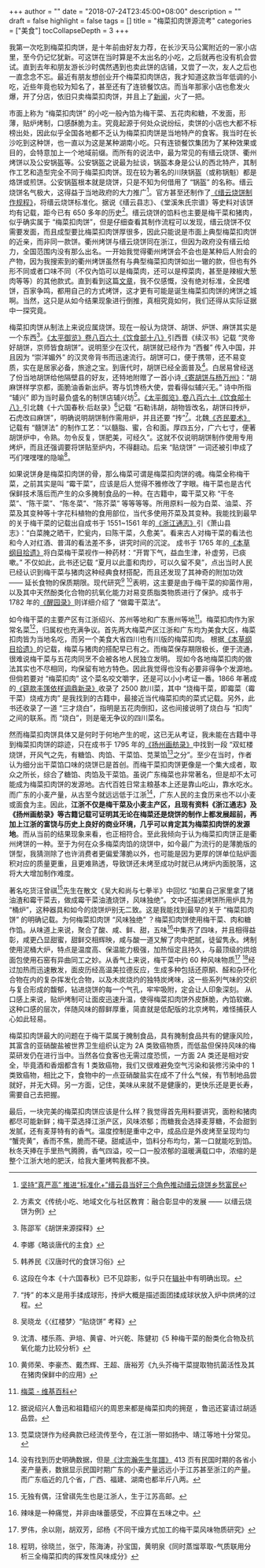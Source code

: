 +++
author = ""
date = "2018-07-24T23:45:00+08:00"
description = ""
draft = false
highlight = false
tags = []
title = "梅菜扣肉饼源流考"
categories = ["美食"]
tocCollapseDepth = 3
+++

我第一次吃到梅菜扣肉饼，是十年前由好友力荐，在长沙天马公寓附近的一家小店里，至今仍记忆犹新。可这饼在当时算是不太出名的小吃，之后就再也没有机会尝试。直到去年和朋友游长沙时偶然遇到也卖此饼的店铺，又尝了一次，友人之后也一直念念不忘。最近有朋友想创业开个梅菜扣肉饼店，我才知道这款当年低调的小吃，近些年竟也较为知名了，甚至还有了连锁餐饮店。而当年那家小店也愈发火爆，开了分店，依旧只卖梅菜扣肉饼，并且上了[新闻](https://www.bbc.com/zhongwen/simp/world/2014/06/140606_xijinping_shaojianhua_meatpie)，火了一把。

市面上称为 “梅菜扣肉饼” 的小吃一般內馅为梅干菜、五花肉和糖，不发面，形薄，贴炉烤制，口感酥脆为主。究竟起源于何处众说纷纭，卖饼的小店也大都不标榜出处，因此似乎全国各地都不乏认为梅菜扣肉饼是当地特产的食客。我当时在长沙吃到这种饼，也一直以为这是某种湖南小吃。只有连锁餐饮集团为了某种效果或目的，会特意加上一个地域前缀。而所有的说法中，最为常见的有缙云烧饼、衢州烤饼以及公安锅盔等。公安锅盔之说最为扯谈，锅盔本身是公认的西北特产，其制作工艺和造型完全不同于梅菜扣肉饼。现在较为著名的川陕锅盔（或称锅魁）都是烙饼或煎饼。公安锅盔根本就是烧饼，只是不知为何借用了 “锅盔” 的名称。缙云烧饼名气极大，这得益于当地政府的大力推广[^jinyun]。官方甚至还制作了[《缙云烧饼制作规程》](http://www.360doc.com/content/17/0326/08/33004942_640206958.shtml)，将缙云烧饼标准化。据说《缙云县志》、《堂溪朱氏宗谱》等史料对该饼均有记载，距今已有 650 多年的历史[^fang-su-wen]。缙云烧饼的馅料也主要是梅干菜和猪肉，似乎确实属于 “梅菜扣肉饼”，但是仔细查看其制作流程可以发现，缙云烧饼不仅需要发面，而且成型要比梅菜扣肉饼厚很多，因此只能说是市面上典型梅菜扣肉饼的近亲，而非同一款饼。衢州烤饼与缙云烧饼同在浙江，但因为政府没有缙云给力，全国范围内没有那么出名。一开始我觉得衢州烤饼会不会也是某种后人附会的产物，因为我搜索到的衢州烤饼虽然有与典型梅菜扣肉饼如出一辙的款，但也有外形不同或者口味不同（不仅內馅可以是梅菜肉，还可以是榨菜肉，甚至是辣椒大葱肉等等）的其他款式。直到看到这篇[文章](https://travel.ifeng.com/a/20160603/41618007_0.shtml)，我不仅感慨，没有绝对标准，全民嗜饼，百家争鸣，都用自己的方式烤饼，这才更有可能是诞生梅菜扣肉饼的烤饼之城啊。当然，这只是从如今结果现象进行倒推，真相究竟如何，我们还得从实际证据中一探究竟。

[^jinyun]: [坚持“真严高” 推进“标准化+”缙云县当好三个角色推动缙云烧饼乡愁富民](http://www.jinyun.gov.cn/zfzx/qydt/201706/t20170616_2144447.html)
[^fang-su-wen]: 方素文《传统小吃、地域文化与社区教育：融合彰显中的发展 —— 以缙云烧饼为例》

梅菜扣肉饼从制法上来说应属烧饼。现在一般认为烧饼、胡饼、炉饼、麻饼其实是一个东西[^chen-shao-jun]。[《太平御览》卷八百六十《饮食部十八》](https://zh.wikisource.org/wiki/太平御覽/0860#餅)引西晋《续汉书》记载 “灵帝好胡饼，京师皆食胡饼”。说明至少在汉代，胡饼就已经作为 “西餐” 传入中国，并且因为 “崇洋媚外” 的汉灵帝背书而迅速流行。胡饼可口，便于携带，还不易变质，实在是居家必备，旅途之宝。到唐代时，胡饼已经全面普及[^li-na]。白居易曾经送了份当地胡饼给他隔壁县的好友，还特地附赠了一首小诗[《寄胡饼与杨万州》](https://zh.wikisource.org/wiki/寄胡餅與楊萬州)：“胡麻饼样学京都，面脆油香新出炉。寄与饥馋杨大使，尝看得似辅兴无。” 诗中所指 “辅兴” 即为当时最负盛名的制饼店辅兴坊[^han-yang-min]。[《太平御览》卷八百六十《饮食部十八》](https://zh.wikisource.org/wiki/太平御覽/0860#餅)引北魏《十六国春秋·后赵录》[^zhaolu]记载 “石勒讳胡，胡物皆改名，胡饼曰抟炉，石虎改曰麻饼”，明确说明胡饼制作需用炉，并且还要 “抟”[^zhuan]。北魏[《齐民要术》](https://zh.wikisource.org/wiki/齊民要術/卷第九#餅法第八十二)记载有 “髓饼法” 的制作工艺：“以髓脂、蜜，合和面。厚四五分，广六七寸，便著胡饼炉中，令熟。勿令反复，饼肥美，可经久”。这就不仅说明胡饼制作使用专用烤炉，而且还强调要将饼贴至炉内，不得翻动。后来 “贴烧饼” 一词还被引申成了丐们嘿嘿嘿的隐喻[^wu-xiao-long]。

[^chen-shao-jun]: 陈邵军《胡饼来源探释》
[^li-na]: 李娜《略谈唐代的主食》
[^han-yang-min]: 韩养民《汉唐时代的食饼习俗》
[^zhaolu]: 这段在今本《十六国春秋》已不见踪影，似乎只在[辑补](https://ctext.org/wiki.pl?if=gb&chapter=607299&remap=gb#后赵录三)中有明确出现。
[^zhuan]: “抟” 的本义是用手揉成球形，抟炉大概是描述面团揉成球状放入炉中烘烤的过程[^yan-yan]。
[^yan-yan]: 闫艳《释“烧饼”兼及“胡饼”与“馕”》
[^wu-xiao-long]: 吴晓龙《〈红楼梦〉“贴烧饼” 考释》

如果说饼身是梅菜扣肉饼的骨，那么梅菜可谓是梅菜扣肉饼的魂。梅菜全称梅干菜，之前其实是叫 “霉干菜”，应该是后人觉得不雅修改了字眼。梅干菜也是古代保鲜技术落后而产生的众多腌制食品的一种。在古籍中，霉干菜又称 “干冬菜”、“陈干菜”、“陈冬菜”、“陈芥菜” 等等等等。所用原料一般为白菜、油菜、芥菜及其变种等十字花科植物的食用部位，当代多使用芥菜及其变种。我能找到最早的关于梅干菜的记载出自成书于 1551~1561 年的[《浙江通志》](http://www.daizhige.org/史藏/地理/浙江通志-272.html)引《萧山县志》：“白菜腌之晒干，贮瓮内，曰陈干菜，久愈美”。看来古人对梅干菜的看法也和今人对红酒、普洱的看法差不多，讲究时间的沉淀。
成书于 1765 年的[《本草纲目拾遗》](http://www.daizhige.org/医藏/本草纲目拾遗-38.html)将白菜梅干菜视作一种药材：“开胃下气，益血生津，补虚劳，已痰嗽。” 不仅如此，此书还记载 “夏月以此齑和肉炒，可以久留不臭”，点出当时人民已经认识到梅干菜与猪肉这种经典食材搭配，而且还发现了其神奇的附加功效 —— 延长食物的保质期限。现代研究[^shen] [^huang]表明，这主要是由于梅干菜的抑菌作用，以及其中天然酚类化合物的抗氧化能力对易变质脂类物质进行了保护。成书于 1782 年的[《醒园录》](http://www.daizhige.org/艺藏/饮馔/醒园录-4.html)则详细介绍了 “做霉干菜法”。

[^shen]: 沈清、楼乐燕、尹培、黄睿、叶兴乾、陈健初《5 种梅干菜的酚类化合物及抗氧化能力比较分析》
[^huang]: 黄师荣、李豪杰、戴杰辉、王超、唐裕芳《九头芥梅干菜提取物抗菌活性及其在猪肉保鲜中的应用》

如今梅干菜的主要产区有江浙绍兴、苏州等地和广东惠州等地[^meicai]。梅菜扣肉作为家常名菜[^lu-xun]，归属权也充满争议。首先两大梅菜产区江浙和广东均为美食大区，梅菜扣肉皆为当地名吃，而另一个美食大省四川也有川版的梅菜扣肉。
根据[《本草纲目拾遗》](http://www.daizhige.org/医藏/本草纲目拾遗-38.html)的记载，梅菜与猪肉的搭配早已有之。而梅菜保存期限极长，便于流通，很难说梅干菜与五花肉同烹不会被各地人民独立发明。
现如今各地梅菜扣肉的做法其实也不尽相同，均保留有地方特色。因此我觉得也没有必要非得争个发源地。但倘若要对 “梅菜扣肉” 这个菜名咬文嚼字，还是可以小小考证一番。1866 年著成的[《筵款丰馐依样调鼎新录》](https://zh.wikisource.org/wiki/筵款豐饈依祥調鼎新錄/下册#依样调鼎)收录了 2500 款川菜，其中 “烧梅干菜，即霉菜（霉干菜）烧戒方肉” 是我找到的古籍中，最接近当代梅菜扣肉的菜式记载。另外，此书还收录了一道 “三才烧白”，指明是五花肉倒扣，这也间接说明了烧白与 “扣肉” 之间的联系。而 “烧白”，则是毫无争议的四川菜名。

[^meicai]: [梅菜 - 维基百科](https://zh.wikipedia.org/wiki/%E6%A2%85%E8%8F%9C)
[^lu-xun]: 据说绍兴人鲁迅和祖籍绍兴的周恩来都是梅菜扣肉的拥趸[^ermao] [^yiwanqingzhou]，鲁迅还宴请过胡适品尝。
[^ermao]: [鲁迅书案上那碟梅菜扣肉：找回童年的味蕾记忆](http://history.people.com.cn/GB/198593/14669756.html)
[^yiwanqingzhou]: [老绍兴念念不忘的那一口梅干菜扣肉](http://edu.sina.com.cn/zl/eat/blog/2013-12-05/1038438/1658067891/62d41bb30101d63o.shtml)


然而梅菜扣肉饼具体又是何时于何地产生的呢，这已无从考证，我未能在古籍中寻到梅菜扣肉饼的踪迹，只在成书于 1795 年的[《扬州画舫录》](https://zh.wikisource.org/wiki/揚州畫舫錄#草河錄_〈上〉)中找到一段 “双虹楼烧饼，开风气之先，有糖馅、肉馅、干菜馅、苋莱馅[^xiancai]之分”。至少在当时，作者认为细分出干菜馅口味的烧饼已是首创。而梅干菜扣肉饼更像是一个集大成者，取众之所长，综合了糖馅、肉馅及干菜馅。虽说广东梅菜也非常著名，但是却不太可能成为梅菜扣肉饼的发源地。古代百姓日常主粮基本上还是靠山吃山，靠水吃水。而广东的小麦产量，从古至今就远远低于江浙[^wheat]，广东人民的主食历来也不以小麦或面食为主。因此，**江浙不仅是梅干菜及小麦主产区，且现有资料《浙江通志》及《扬州画舫录》等古籍记载可证明其无论在梅菜还是烧饼的制作上都发展超前，再加上江浙的富饶与历史上良好的商业环境，几乎可以肯定其为梅菜扣肉饼的发源地**。而从当前的结果现象来看，也正相符合。至此我倾向于认为梅菜扣肉饼正是衢州烤饼的一种。至于为何在众多梅菜肉馅的烧饼中，如今最广为流行的是薄脆版的饼型，我猜测除了也许消费者更偏爱薄脆以外，也可能是因为更厚的饼单位贴炉面积对应的质量更重，且更难熟透，导致饼还未烤至成功时就已从烤炉内面脱落，这将大大增加制作难度。

著名吃货汪曾祺[^wang]先生在散文《吴大和尚与七拳半》中回忆 “如果自己家里拿了猪油渣和霉干菜去，做成霉干菜油渣烧饼，风味独绝”。文中还描述烤饼所用炉具为 “桶炉”，这种器具和如今的烧饼炉别无二致。这是我能找到最早的关于 “梅菜扣肉饼” 的明确记载。为何梅菜扣肉饼 “风味独绝” ？梅菜扣肉饼使用梅干菜、肉和糖作馅。从味道上来说，聚合了酸、咸、鲜、甜，五味[^taste]中集齐了四味，并且相得益彰，咸更凸显甜蜜，甜鲜交相辉映，咸与酸一道又解了肉中肥腻，徒留隽永。烤制使用泥桶大炉，特点是温度高、保温能力极强，加热恒定且持久，与最顶级的烘焙面包使用石窑有异曲同工之妙。从香气上来说，梅干菜中约 60 种风味物质[^luo] [^cheng]经过加热而迅速散发，面皮历经高温美拉德反应，生成多种包括还原酮、醛和杂环化合物在内的复杂挥发化合物，以及木炭烧灼的独特炭烤味，这一些系列气味的交织与复合形成的馥郁，钻进烧饼的每一个气孔，牢牢吸附，定会让人印象深刻。
从口感上来说，贴炉烤制可让面皮迅速升温，使得梅菜扣肉饼外皮酥脆，內馅软嫩。这种口感的层次，伴随风味的醇鲜厚重，简直就是低配版的北京烤鸭，难怪捕获人心如此轻易。

[^wang]: 无独有偶，汪曾祺先生也是江浙人，生于江苏高邮。
[^cheng]: 程玥，徐晓兰，张宁，陈海涛，孙宝国，黄明泉《同时蒸馏萃取-气质联用分析三全梅菜扣肉的挥发性风味成分》
[^luo]: 罗伟，余以刚，胡双芳，邱杨《不同干燥方式加工的梅干菜风味物质研究》

梅菜扣肉饼最大的问题在于梅干菜属于腌制食品，具有腌制食品共有的健康风险，其富含的亚硝酸盐被世界卫生组织认定为 2A 类致癌物质，而低盐但保持风味的梅菜研发仍在进行当中。当然各位食客也无需过度恐慌，一方面 2A 类还是相对安全，毕竟酒和香烟都含有 1 类致癌物，我们又很难避免空气污染和装修污染中的 1 类致癌物，相比之下，食物中的一点亚硝酸盐实在成不了什么气候，有节制地品尝就好，并无大碍。另一方面，记住，美味从来就不是健康的，更快乐还是更长寿，需要自己去把握。

[^xiancai]: 苋菜烧饼作为经典款已经流传至今，在江浙一带如扬中、靖江等地十分常见。
[^wheat]: 没有找到历史明确数据，但是[《沈宗瀚先生年譜》](https://books.google.co.jp/books?id=RneRDQAAQBAJ&pg=PA406&lpg=PA406&dq=%E5%B9%BF%E4%B8%9C+%E5%B0%8F%E9%BA%A6+%E6%B0%B4%E7%A8%BB&source=bl&ots=A_2dc74n77&sig=XxkfxEdYQwi3OO3oNamPAssGKKU&hl=zh-CN&sa=X&ved=2ahUKEwjU-enljffdAhULXbwKHfXQBok4FBDoATABegQICBAB#v=onepage&q=%E5%B9%BF%E4%B8%9C%20%E5%B0%8F%E9%BA%A6%20%E6%B0%B4%E7%A8%BB&f=false) 413 页有民国时期的各省小麦产量表，数据显示民国时期广东的小麦产量远远小于江苏甚至浙江的产量。而广东临近的几个省，广西、福建、湖南也都半斤八两。
[^taste]: 辣味是一种痛觉，并非由味蕾感受，不应算在五味之中。


最后，一块完美的梅菜扣肉饼应该是什么样？我觉得首先用料要讲究，面粉和猪肉都尽可能新鲜；梅干菜选择江浙产区，风味浓郁；而糖我会选择麦芽糖，不会甜到发腻，还有麦芽特有的香气。温度控制是重中之中，成品应是外皮烤至呈现均匀 “蟹壳黄”，香而不焦，脆而不硬。甜咸适中，馅料分布均匀，第一口就能吃到馅。秋冬天捧在手里热气腾腾，香气四溢，咬一口一股浓郁的温暖满载口中，浓缩的是整个江浙大地的肥沃，给我大董烤鸭我都不换。




